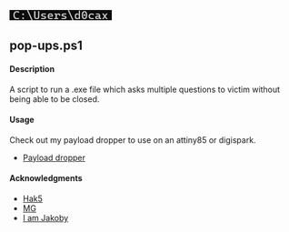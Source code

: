 ![alt text](https://github.com/d0cax/d0cax/blob/main/Screenshot%202024-08-02%20001147.png)

## pop-ups.ps1

#### Description
A script to run a .exe file which asks multiple questions to victim without being able to be closed.

#### Usage 
Check out my payload dropper to use on an attiny85 or digispark.
* [Payload dropper](https://github.com/d0cax/payloaddropper)

#### Acknowledgments

* [Hak5](https://hak5.org/)
* [MG](https://github.com/OMG-MG)
* [I am Jakoby](https://github.com/I-Am-Jakoby/)
